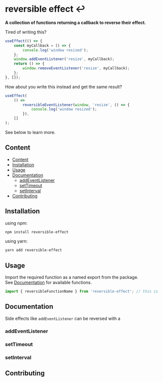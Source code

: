 # reversible effect ↩️

**A collection of functions returning a callback to reverse their effect.**

Tired of writing this?

```ts
useEffect(() => {
	const myCallback = () => {
		console.log('window resized');
	};
	window.addEventListener('resize', myCallback);
	return () => {
		window.removeEventListener('resize', myCallback);
	};
}, []);
```

How about you write this instead and get the same result?

```ts
useEffect(
	() =>
		reversibleEventListener(window, 'resize', () => {
			console.log('window resized');
		}),
	[]
);
```

See below to learn more.

## Content

<!-- codegen:start {preset: markdownTOC, minDepth: 2, maxDepth: 4} -->

-   [Content](#content)
-   [Installation](#installation)
-   [Usage](#usage)
-   [Documentation](#documentation)
    -   [addEventListener](#addeventlistener)
    -   [setTimeout](#settimeout)
    -   [setInterval](#setinterval)
-   [Contributing](#contributing)
<!-- codegen:end -->

## Installation

using npm:

```sh
npm install reversible-effect
```

using yarn:

```sh
yarn add reversible-effect
```

## Usage

Import the required function as a named export from the package.  
See [Documentation](#documentation) for available functions.

```ts
import { reversibleFunctionName } from 'reversible-effect'; // this is an example, there is no 'reversibleFunctionName'
```

## Documentation

Side effects like `addEventListener` can be reversed with a

### addEventListener

### setTimeout

### setInterval

## Contributing

##
